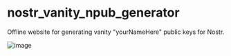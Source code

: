 # nostr_vanity_npub_generator
Offline website for generating vanity "yourNameHere" public keys for Nostr.

![image](https://user-images.githubusercontent.com/12129459/223940428-0ce600dd-6fbc-4f7a-bb9b-213f66d824c2.png)
